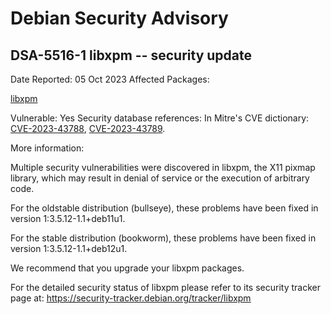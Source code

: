 
Debian Security Advisory
========================


DSA-5516-1 libxpm -- security update
------------------------------------



Date Reported:
05 Oct 2023
Affected Packages:

[libxpm](https://packages.debian.org/src:libxpm)

Vulnerable:
Yes
Security database references:
In Mitre's CVE dictionary: [CVE-2023-43788](https://security-tracker.debian.org/tracker/CVE-2023-43788), [CVE-2023-43789](https://security-tracker.debian.org/tracker/CVE-2023-43789).  

More information:

Multiple security vulnerabilities were discovered in libxpm, the X11
pixmap library, which may result in denial of service or the execution
of arbitrary code.


For the oldstable distribution (bullseye), these problems have been fixed
in version 1:3.5.12-1.1+deb11u1.


For the stable distribution (bookworm), these problems have been fixed in
version 1:3.5.12-1.1+deb12u1.


We recommend that you upgrade your libxpm packages.


For the detailed security status of libxpm please refer to
its security tracker page at:
<https://security-tracker.debian.org/tracker/libxpm>






